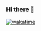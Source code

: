 ### Hi there 👋
[![wakatime](https://wakatime.com/badge/user/1798938d-9e92-46e0-9044-cc5ba65970a4.svg)](https://wakatime.com/@1798938d-9e92-46e0-9044-cc5ba65970a4)
<!--
**ahmadrazach/ahmadrazach** is a ✨ _special_ ✨ repository because its `README.md` (this file) appears on your GitHub profile.

Here are some ideas to get you started:

- 🔭 I’m currently working on ...
- 🌱 I’m currently learning ...
- 👯 I’m looking to collaborate on ...
- 🤔 I’m looking for help with ...
- 💬 Ask me about ...
- 📫 How to reach me: ...
- 😄 Pronouns: ...
- ⚡ Fun fact: ...
-->

